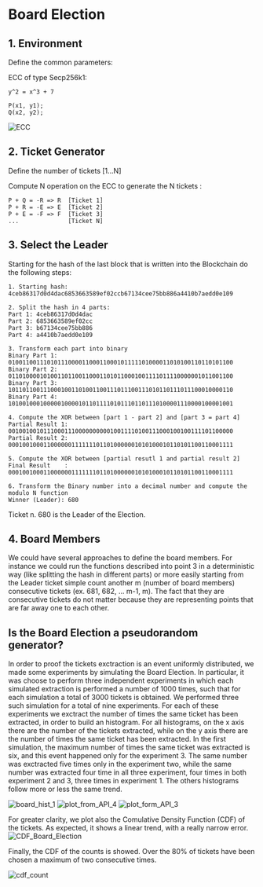 # Board Election

## 1. Environment

Define the common parameters:

ECC of type Secp256k1:

    y^2 = x^3 + 7
    
    P(x1, y1);
    Q(x2, y2);
    
![ECC](curve.jpg)
    
     
## 2. Ticket Generator
Define the number of tickets [1...N]

Compute N operation on the ECC to generate the N tickets :

    P + Q = -R => R  [Ticket 1]
    P + R = -E => E  [Ticket 2]
    P + E = -F => F  [Ticket 3]
    ...              [Ticket N]

## 3. Select the Leader

Starting for the hash of the last block that is written into the Blockchain do the following steps:

    1. Starting hash: 4ceb86317d0d4dac6853663589ef02ccb67134cee75bb886a4410b7aedd0e109

    2. Split the hash in 4 parts:
    Part 1: 4ceb86317d0d4dac
    Part 2: 6853663589ef02cc
    Part 3: b67134cee75bb886
    Part 4: a4410b7aedd0e109
    
    3. Transform each part into binary
    Binary Part 1:  0100110011101011100001100011000101111101000011010100110110101100
    Binary Part 2:  0110100001010011011001100011010110001001111011110000001011001100
    Binary Part 3:  1011011001110001001101001100111011100111010110111011100010000110
    Binary Part 4:  1010010001000001000010110111101011101101110100001110000100001001
    
    4. Compute the XOR between [part 1 - part 2] and [part 3 = part 4]
    Partial Result 1: 0010010010111000111000000000010011110100111000100100111101100000
    Partial Result 2: 0001001000110000001111111011010000001010100010110101100110001111
   
    5. Compute the XOR between [partial resutl 1 and partial result 2]
    Final Result    : 0001001000110000001111111011010000001010100010110101100110001111
   
    6. Transform the Binary number into a decimal number and compute the modulo N function
    Winner (Leader): 680
    
Ticket n. 680 is the Leader of the Election. 

## 4. Board Members

We could have several approaches to define the board members. For instance we could run the functions described into point 3 in a deterministic way (like splitting the hash in different parts) or more easily starting from the Leader ticket simple count another m (number of board members) consecutive tickets (ex. 681, 682, ... m-1, m).
The fact that they are consecutive tickets do not matter because they are representing points that are far away one to each other.

## Is the Board Election a pseudorandom generator?

In order to proof the tickets exctraction is an event uniformly distributed, we made some experiments by simulating the Board Election. In particular, it was choose to perform three independent experiments in which each simulated extraction is performed a number of 1000 times, such that for each simulation a total of 3000 tickets is obtained. We performed three such simulation for a total of nine experiments. For each of these experiments we exctract the number of times the same ticket has been extracted, in order to build an histogram. For all histograms, on the x axis there are the number of the tickets extracted, while on the y axis there are the number of times the same ticket has been extracted. In the first simulation, the maximum number of times the same ticket was extracted is six, and this event happened only for the experiment 3. The same number was exctracted five times only in the experiment two, while the same number was extracted four time in all three experiment, four times in both experiment 2 and 3, three times in experiment 1. The others histograms follow more or less the same trend.

![board_hist_1](board_hist_1.png)
![plot_from_API_4](plot_from_API_4.png)
![plot_form_API_3](plot_from_API_3.png)

For greater clarity, we plot also the Comulative Density Function (CDF) of the tickets. As expected, it shows a linear trend, with a really narrow error.
![CDF_Board_Election](CDF_Board_Election.png)

Finally, the CDF of the counts is showed. Over the 80% of tickets have been chosen a maximum of two consecutive times. 

![cdf_count](cdf_count.png)


